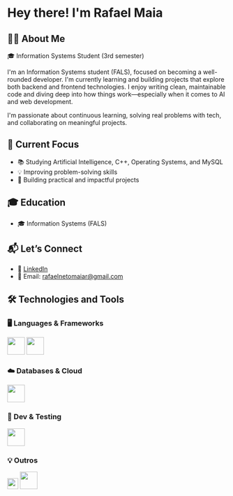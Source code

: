 # Hey there! I'm Rafael Maia

## 🧑‍💻 About Me

🎓 Information Systems Student (3rd semester)

I'm an Information Systems student (FALS), focused on becoming a well-rounded developer. I'm currently learning and building projects that explore both backend and frontend technologies. I enjoy writing clean, maintainable code and diving deep into how things work—especially when it comes to AI and web development.

I'm passionate about continuous learning, solving real problems with tech, and collaborating on meaningful projects.

## 💼 Current Focus

- 📚 Studying Artificial Intelligence, C++, Operating Systems, and MySQL  
- 💡 Improving problem-solving skills  
- 🔨 Building practical and impactful projects  

## 🎓 Education

- 🎓 Information Systems (FALS)

## 📬 Let’s Connect

- 🔗 [LinkedIn](https://linkedin.com/in/rafael-maia-508554232)  
- 📧 Email: rafaelnetomaiar@gmail.com

## 🛠️ Technologies and Tools

### 🖥️ Languages & Frameworks  
<img src="https://cdn.jsdelivr.net/gh/devicons/devicon/icons/python/python-original.svg" width="40"/> 
<img src="https://cdn.jsdelivr.net/gh/devicons/devicon/icons/cplusplus/cplusplus-original.svg" width="40"/>

### ☁️ Databases & Cloud  
<img src="https://cdn.jsdelivr.net/gh/devicons/devicon/icons/mysql/mysql-original.svg" width="40"/>

### 🧪 Dev & Testing  
<img src="https://cdn.jsdelivr.net/gh/devicons/devicon/icons/vscode/vscode-original.svg" width="40"/>

### 💡 Outros  
<img src="https://img.shields.io/badge/Artificial_Intelligence-%23808080.svg?style=flat-square&logo=artificial-intelligence&logoColor=white" height="25"/> 
<img src="https://cdn.jsdelivr.net/gh/devicons/devicon/icons/windows8/windows8-original.svg" width="40"/>
